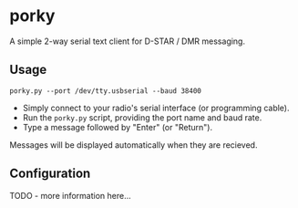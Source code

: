 # porky

A simple 2-way serial text client for D-STAR / DMR messaging.

## Usage

```
porky.py --port /dev/tty.usbserial --baud 38400
```

- Simply connect to your radio's serial interface (or programming cable).
- Run the `porky.py` script, providing the port name and baud rate.
- Type a message followed by "Enter" (or "Return").

Messages will be displayed automatically when they are recieved.

## Configuration

TODO - more information here...
